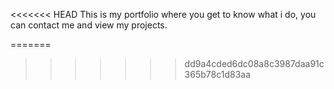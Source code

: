 <<<<<<< HEAD
This is my portfolio where you get to know what i do, you can contact me and view my projects.

=======
>>>>>>> dd9a4cded6dc08a8c3987daa91c365b78c1d83aa

